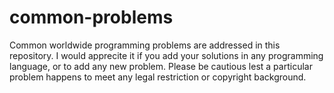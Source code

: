 # common-problems
Common worldwide programming problems are addressed in this repository. I would apprecite it if you add your solutions in any programming language, or to add any new problem. Please be cautious lest a particular problem happens to meet any legal restriction or copyright background.
